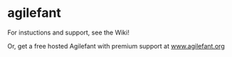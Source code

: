 agilefant
=========
For instuctions and support, see the Wiki!

Or, get a free hosted Agilefant with premium support at www.agilefant.org

